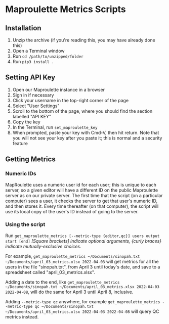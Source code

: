 # Maproulette Metrics Scripts

## Installation

1. Unzip the archive (if you're reading this, you may have already done this)
2. Open a Terminal window
3. Run `cd /path/to/unzipped/folder`
4. Run `pip3 install .`

## Setting API Key

1. Open our Maproulette instance in a browser
2. Sign in if necessary
3. Click your username in the top-right corner of the page
4. Select "User Settings"
5. Scroll to the bottom of the page, where you should find the section labelled "API KEY"
6. Copy the key
7. In the Terminal, run `set_maproulette_key`
8. When prompted, paste your key with Cmd-V, then hit return. Note that you will not see your key after you paste it; this is normal and a security feature

## Getting Metrics

### Numeric IDs

MapRoulette uses a numeric user id for each user; this is unique to each server, so a given editor will have a different ID on the public Maproulette server as on our private server. The first time that the script (on a particular computer) sees a user, it checks the server to get that user's numeric ID, and then stores it. Every time thereafter (on that computer), the script will use its local copy of the user's ID instead of going to the server.

### Using the script

Run
`get_maproulette_metrics [--metric-type {editor,qc}] users output start [end]`
_[Square brackets] indicate optional arguments, {curly braces} indicate mutually-exclusive choices._

For example, `get_maproulette_metrics ~/Documents/sinopah.txt ~/Documents/april_03_metrics.xlsx 2022-04-03` will get metrics for all the users in the file "sinopah.txt",
from April 3 until today's date, and save to a spreadsheet called "april_03_metrics.xlsx".

Adding a date to the end, like `get_maproulette_metrics ~/Documents/sinopah.txt ~/Documents/april_03_metrics.xlsx 2022-04-03 2022-04-08`, will do the same for April 3 until April 8, inclusive.

Adding `--metric-type qc` anywhere, for example `get_maproulette_metrics --metric-type qc ~/Documents/sinopah.txt ~/Documents/april_03_metrics.xlsx 2022-04-03 2022-04-08` will query QC metrics instead.
